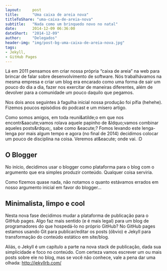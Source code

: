 ```yaml
---
layout:     post
title:      "Uma caixa de areia nova"
titleToShare: "uma-caixa-de-areia-nova"
subtitle:   "Nada como um brinquedo novo no natal"
date:       2014-12-09 06:36:00
dateShort:  "2014-12-09"
author:     "Delegados"
header-img: "img/post-bg-uma-caixa-de-areia-nova.jpg"
tags:
- Jekyll,
- GitHub Pages
---
```


<p>
L&aacute; em 2011 pensamos em criar nossa pr&oacute;pria &ldquo;caixa de areia&rdquo; na web para brincar de falar sobre desenvolvimento de software. N&oacute;s trabalh&aacute;vamos na mesma empresa e criar um blog era encarado como uma forma de sair um pouco do dia a dia, fazer nos exercitar de maneiras diferentes, al&eacute;m de devolver para a comunidade um pouco daquilo que pegamos.
</p>

<p>
Nos dois anos seguintes &agrave; fagulha inicial nossa produ&ccedil;&atilde;o foi p&iacute;fia (hehehe). Fizemos poucos epis&oacute;dios do podcast e um m&iacute;sero artigo.
</p>

<p>
Como somos amigos, em toda reuni&amp;atilde;o em que nos encontr&amp;aacute;vamos rolava aquele papinho de &amp;ldquo;vamos combinar aqueles posts&amp;rdquo;, sabe como &amp;eacute;? Fomos levando este lenga-lenga por mais algum tempo e agora (no final de 2014) decidimos colocar um pouco de disciplina na coisa. Veremos at&amp;eacute; onde vai. :D
</p>

<h2 class="section-heading">O Blogger</h2>

<p>
No in&iacute;cio, decidimos usar o blogger como plataforma para o blog com o argumento que era simples produzir conte&uacute;do. Qualquer coisa serviria.
</p>

<p>
Como fizemos quase nada, n&atilde;o notamos o quanto est&aacute;vamos errados em nosso argumento inicial em favor do blogger&hellip;
</p>


<h2 class="section-heading">Minimalista, limpo e cool</h2>

<p>
Nesta nova fase decidimos mudar a plataforma de publica&ccedil;&atilde;o para o GitHub pages. Algo faz mais sentido (e &eacute; mais legal) para um blog de programadores do que hosped&aacute;-lo no pr&oacute;prio GitHub? No GitHub pages estamos usando Git para publicar/editar os posts (&oacute;bvio) e Jekyll para transforma&ccedil;&atilde;o do conte&uacute;do est&aacute;tico em site/blog.
</p>

<p>
Ali&aacute;s, o Jekyll &eacute; um cap&iacute;tulo a parte na nova stack de publica&ccedil;&atilde;o, dada sua simplicidade e foco no conte&uacute;do. Com certeza vamos escrever um ou mais posts sobre ele no blog, mas se voc&ecirc; n&atilde;o conhece, vale a pena dar uma olhada: 
    <a href="http://jekyllrb.com/" target="_blank">http://jekyllrb.com/</a>
</p>

